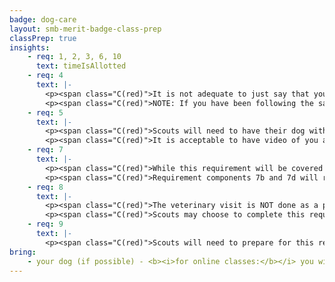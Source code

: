 ```yaml
---
badge: dog-care
layout: smb-merit-badge-class-prep
classPrep: true
insights:
    - req: 1, 2, 3, 6, 10
      text: timeIsAllotted
    - req: 4
      text: |-
        <p><span class="C(red)">It is not adequate to just say that you have done this requirement.  Scouts should have proof of their two-month dog care responsibilities, and like the requirement states, have a log showing their efforts.  Scouts must also remember to provide a description of the type of housing/shelter provided for their dog. Have your log and description ready for the class to share with your counselor and fellow Scouts.</span></p>
        <p><span class="C(red)">NOTE: If you have been following the same routine raising your dog, the requirement does not say you cannot "backlog".  The logging does not need to start the day you started the merit badge, but most counselors will prefer a more recent set of logs.</span></p>
    - req: 5
      text: |-
        <p><span class="C(red)">Scouts will need to have their dog with them in order to complete this requirement.</span></p>
        <p><span class="C(red)">It is acceptable to have video of you and your dog performing these commands.  Be prepared for the class to share your dog's obedience and give explanation on proper obedience training.</span></p>
    - req: 7
      text: |-
        <p><span class="C(red)">While this requirement will be covered in the class, Scouts should still prepare by understanding the basics of each component in this requirement by reviewing the merit badge pamphlet and being prepared to explain their findings with the counselor.</span></p>
        <p><span class="C(red)">Requirement components 7b and 7d will require "showing" in order to complete, and Scouts will need the proper resources at hand in order to complete during the class. Be prepared!</span></p>
    - req: 8
      text: |-
        <p><span class="C(red)">The veterinary visit is NOT done as a part of the class, HOWEVER...</span></p>
        <p><span class="C(red)">Scouts may choose to complete this requirement ahead of time or complete this after the class. The class will focus some time for discussion of this requirement. Scouts that have completed their visit, and can substantiate that with the counselor, will have an opportunity to complete this part of the requirement during the class.</span></p>
    - req: 9
      text: |-
        <p><span class="C(red)">Scouts will need to prepare for this requirement prior to the class by researching their local laws and ordinances in their community.  Scouts should be prepared with their findings to share during the class.</span></p>
bring:
    - your dog (if possible) - <b><i>for online classes:</b></i> you will need your dog midway through the class. <b><i>for in-person classes:</b></i> (please have your parents come with you so they may remove the dog when certain requirements are completed and to help maintain control of your dog)
---
```


